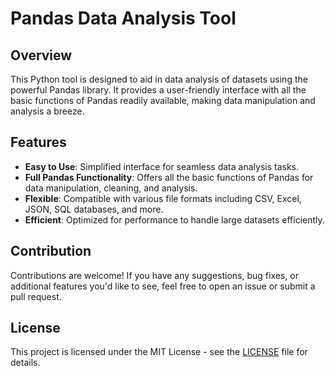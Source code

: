 # Pandas Data Analysis Tool

## Overview

This Python tool is designed to aid in data analysis of datasets using the powerful Pandas library. It provides a user-friendly interface with all the basic functions of Pandas readily available, making data manipulation and analysis a breeze.

## Features

- **Easy to Use**: Simplified interface for seamless data analysis tasks.
- **Full Pandas Functionality**: Offers all the basic functions of Pandas for data manipulation, cleaning, and analysis.
- **Flexible**: Compatible with various file formats including CSV, Excel, JSON, SQL databases, and more.
- **Efficient**: Optimized for performance to handle large datasets efficiently.

## Contribution

Contributions are welcome! If you have any suggestions, bug fixes, or additional features you'd like to see, feel free to open an issue or submit a pull request.

## License

This project is licensed under the MIT License - see the [LICENSE](LICENSE) file for details. 
